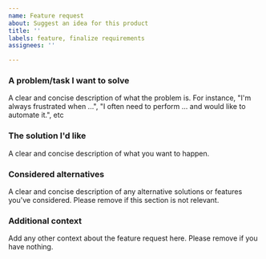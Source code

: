 ```yaml
---
name: Feature request
about: Suggest an idea for this product
title: ''
labels: feature, finalize requirements
assignees: ''

---
```


### A problem/task I want to solve
A clear and concise description of what the problem is. For instance, "I'm always frustrated when ...", "I often need to perform ... and would like to automate it.", etc

### The solution I'd like
A clear and concise description of what you want to happen.

### Considered alternatives
A clear and concise description of any alternative solutions or features you've considered. Please remove if this section is not relevant.

### Additional context
Add any other context about the feature request here. Please remove if you have nothing.

